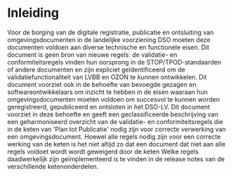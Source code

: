# Inleiding

Voor de borging van de digitale registratie, publicatie en ontsluiting van
omgevingsdocumenten  in
de landelijke voorziening DSO moeten deze documenten voldoen aan diverse
technische en functionele eisen.  Dit document is geen bron van nieuwe regels: de validatie- en conformiteitsregels 
vinden hun oorsprong in de STOP/TPOD-standaarden of andere documenten
en zijn expliciet geïdentificeerd om de validatiefunctionaliteit van
LVBB en OZON te kunnen ontwikkelen. Dit document voorziet ook in de behoefte van bevoegde gezagen en 
softwareontwikkelaars om inzicht te hebben in de eisen waaraan hun
omgevingsdocumenten moeten voldoen om succesvol te kunnen worden geregistreerd,
gepubliceerd en ontsloten in het DSO-LV. Dit document voorziet in deze behoefte
en geeft een geclassificeerde beschrijving van een geharmoniseerd overzicht van
de validatie- en conformiteitsregels die in de keten van 'Plan tot Publicatie'
nodig zijn voor correcte verwerking van een omgevingsdocument. Hoewel alle
regels nodig zijn voor een correcte werking van de keten is het niet altijd zo
dat een document dat niet aan alle regels voldoet wordt wordt geweigerd door de
keten Welke regels daadwerkelijk zijn geïmplementeerd is te vinden in de
release notes van de verschillende ketenonderdelen.
